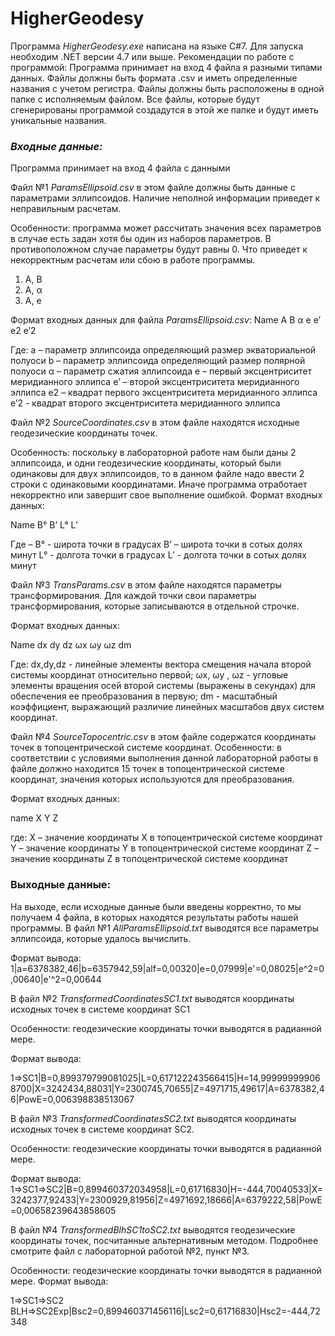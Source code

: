 # HigherGeodesy

Программа *HigherGeodesy.exe* написана на языке C#7. Для запуска необходим .NET версии 4.7 или выше. 
Рекомендации по работе с программой:
Программа принимает на вход 4 файла я разными типами данных. Файлы должны быть формата .csv и иметь определенные названия с учетом регистра. Файлы должны быть расположены в одной папке с исполняемым файлом. Все файлы, которые будут сгенерированы программой создадутся в этой же папке и будут иметь уникальные названия. 

### *Входные данные:*

Программа принимает на вход 4 файла с данными

Файл №1 _ParamsEllipsoid.csv_ в этом файле должны быть данные с параметрами эллипсоидов. Наличие неполной информации приведет к неправильным расчетам.

Особенности: программа может рассчитать значения всех параметров в случае есть задан хотя бы один из наборов параметров. В противоположном случае параметры будут равны 0. Что приведет к некорректным расчетам или сбою в работе программы. 

1.	A, B
2.	A, α
3.	A, e

Формат входных данных для файла _ParamsEllipsoid.csv_:
Name	A	B	α	e	e’	e2	e’2

Где:
а – параметр эллипсоида определяющий размер экваториальной полуоси
b – параметр эллипсоида определяющий размер полярной полуоси
α – параметр сжатия эллипсоида
e – первый эксцентриситет меридианного эллипса
e’ – второй эксцентриситета меридианного эллипса
e2 – квадрат первого эксцентриситета меридианного эллипса 
e’2 - квадрат второго эксцентриситета меридианного эллипса 

Файл №2 _SourceCoordinates.csv_ в этом файле находятся исходные геодезические координаты точек. 

Особенность: поскольку в лабораторной работе нам были даны 2 эллипсоида, и одни геодезические координаты, который были одинаковы для двух эллипсоидов, то в данном файле надо ввести 2 строки с одинаковыми координатами. Иначе программа отработает некорректно или завершит свое выполнение ошибкой.
Формат входных данных:

Name	B°	B’	L°	L’	

Где –
B° - широта точки в градусах
B’ – широта точки в сотых долях минут
L° - долгота точки в градусах
L’ - долгота точки в сотых долях минут

Файл №3 _TransParams.csv_ в этом файле находятся параметры трансформирования. Для каждой точки свои параметры трансформирования, которые записываются в отдельной строчке.

Формат входных данных:

Name	dx	dy	dz	ωx	ωy	ωz	dm

Где:
dx,dy,dz - линейные элементы вектора смещения начала второй
системы координат относительно первой;
ωx, ωy , ωz - угловые элементы вращения осей второй
системы (выражены в секундах) для обеспечения ее
преобразования в первую;
dm - масштабный коэффициент, выражающий различие линейных
масштабов двух систем координат.

Файл №4 _SourceTopocentric.csv_ в этом файле содержатся координаты точек в топоцентрической системе координат. 
Особенности: в соответствии с условиями выполнения данной лабораторной работы в файле должно находится 15 точек в топоцентрической системе координат, значения которых используются для преобразования.

Формат входных данных:

name	X	Y	Z

где:
X – значение координаты X в топоцентрической системе координат
Y – значение координаты Y в топоцентрической системе координат
Z – значение координаты Z в топоцентрической системе координат

### Выходные данные:

На выходе, если исходные данные были введены корректно, то мы получаем 4 файла, в которых находятся результаты работы нашей программы.
В файл №1 _AllParamsEllipsoid.txt_ выводятся все параметры эллипсоида, которые удалось вычислить. 

Формат вывода:
1|a=6378382,46|b=6357942,59|alf=0,00320|e=0,07999|e'=0,08025|e^2=0,00640|e'^2=0,00644

В файл №2 _TransformedCoordinatesSC1.txt_ выводятся координаты исходных точек в системе координат SC1

Особенности: геодезические координаты точки выводятся в радианной мере. 

Формат вывода:

1=>SC1|B=0,899379799081025|L=0,617122243566415|H=14,999999999068700|X=3242434,88031|Y=2300745,70655|Z=4971715,49617|A=6378382,46|PowE=0,006398838513067

В файл №3 _TransformedCoordinatesSC2.txt_ выводятся координаты исходных точек в системе координат SC2.

Особенности: геодезические координаты точки выводятся в радианной мере. 

Формат вывода:
1=>SC1=>SC2|B=0,899460372034958|L=0,61716830|H=-444,70040533|X=3242377,92433|Y=2300929,81956|Z=4971692,18666|A=6379222,58|PowE=0,00658239643858605

В файл №4 _TransformedBlhSC1toSC2.txt_ выводятся геодезические координаты точек, посчитанные альтернативным методом. Подробнее смотрите файл с лабораторной работой №2, пункт №3. 

Особенности: геодезические координаты точки выводятся в радианной мере. 
Формат вывода:

1=>SC1=>SC2 BLH=>SC2Exp|Bsc2=0,899460371456116|Lsc2=0,61716830|Hsc2=-444,72348

